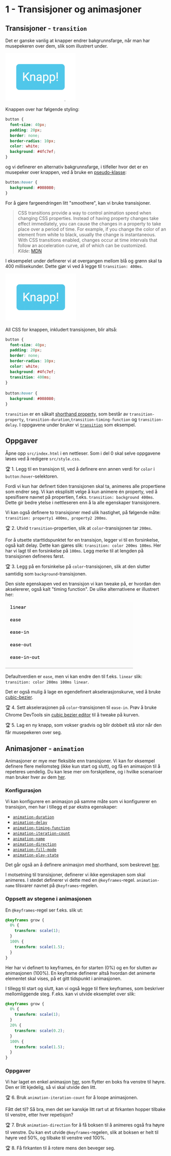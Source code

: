 # 1 - Transisjoner og animasjoner

## Transisjoner - `transition`

Det er ganske vanlig at knapper endrer bakgrunnsfarge, når man har musepekeren over dem, slik som illustrert under.

<img src="img/hover-no-transition.gif" height="150">

Knappen over har følgende styling:

```css
button {
  font-size: 40px;
  padding: 20px;
  border: none;
  border-radius: 10px;
  color: white;
  background: #4fc7ef;
}
```

og vi definerer en alternativ bakgrunnsfarge, i tilfeller hvor det er en musepeker over knappen, ved å bruke en [pseudo-klasse](https://developer.mozilla.org/en-US/docs/Web/CSS/Pseudo-classes):

```css
button:hover {
  background: #008080;
}
```

For å gjøre fargeendringen litt "smoothere", kan vi bruke transisjoner.

> CSS transitions provide a way to control animation speed when changing CSS properties. Instead of having property changes take effect immediately, you can cause the changes in a property to take place over a period of time. For example, if you change the color of an element from white to black, usually the change is instantaneous. With CSS transitions enabled, changes occur at time intervals that follow an acceleration curve, all of which can be customized.  
> _Kilde_: [MDN](https://developer.mozilla.org/en-US/docs/Web/CSS/CSS_Transitions/Using_CSS_transitions)

I eksempelet under definerer vi at overgangen mellom blå og grønn skal ta 400 millisekunder. Dette gjør vi ved å legge til `transition: 400ms`.

<img src="img/hover-transition.gif" height="150">

All CSS for knappen, inkludert transisjonen, blir altså:

```css
button {
  font-size: 40px;
  padding: 20px;
  border: none;
  border-radius: 10px;
  color: white;
  background: #4fc7ef;
  transition: 400ms;
}

button:hover {
  background: #008080;
}
```

`transition` er en såkalt [shorthand property](https://developer.mozilla.org/en-US/docs/Web/CSS/Shorthand_properties), som består av `transition-property`, `transition-duration`,`transition-timing-function` og `transition-delay`. I oppgavene under bruker vi [`transition`](https://developer.mozilla.org/en-US/docs/Web/CSS/transition) som eksempel.

## Oppgaver

Åpne opp `src/index.html` i en nettleser. Som i del 0 skal selve oppgavene løses ved å redigere `src/style.css`.

:trophy: 1. Legg til en transisjon til, ved å definere enn annen verdi for `color` i `button:hover`-selektoren.

Fordi vi kun har definert tiden transisjonen skal ta, animeres alle propertiene som endrer seg. Vi kan eksplisitt velge å kun animere én property, ved å spesifisere navnet på propertien, f.eks. `transition: background 400ms`. Dette gir bedre ytelse i nettleseren enn å la alle egenskaper transisjonere.

Vi kan også definere to transisjoner med ulik hastighet, på følgende måte: `transition: property1 400ms, property2 200ms`.

:trophy: 2. Utvid `transition`-propertien, slik at `color`-transisjonen tar `200ms`.

For å utsette starttidspunktet for en transisjon, legger vi til en forsinkelse, også kalt delay. Dette kan gjøres slik: `transition: color 200ms 100ms`. Her har vi lagt til en forsinkelse på `100ms`. Legg merke til at lengden på transisjonen defineres først.

:trophy: 3. Legg på en forsinkelse på `color`-transisjonen, slik at den slutter samtidig som `background`-transisjonen.

Den siste egenskapen ved en transisjon vi kan tweake på, er hvordan den akselererer, også kalt "timing function". De ulike alternativene er illustrert her:

<img width="400" src="img/easing.gif">

Defaultverdien er `ease`, men vi kan endre den til f.eks. `linear` slik: `transition: color 200ms 100ms linear`.

Det er også mulig å lage en egendefinert akselerasjonskurve, ved å bruke [cubic-bezier](http://cubic-bezier.com/#.17,.67,.83,.67).

:trophy: 4. Sett akselerasjonen på `color`-transisjonen til `ease-in`. Prøv å bruke Chrome DevTools sin [cubic bezier editor](https://imgur.com/gallery/o2c15CZ) til å tweake på kurven.

:trophy: 5. Lag en ny knapp, som vokser gradvis og blir dobbelt stå stor når den får musepekeren over seg.

## Animasjoner - `animation`

Animasjoner er mye mer fleksible enn transisjoner. Vi kan for eksempel definere flere mellomsteg (ikke kun start og slutt), og få en animasjon til å repeteres uendelig. Du kan lese mer om forskjellene, og i hvilke scenarioer man bruker hver av dem [her](https://cssanimation.rocks/transition-vs-animation/).

### Konfigurasjon

Vi kan konfigurere en animasjon på samme måte som vi konfigurerer en transisjon, men har i tillegg et par ekstra egenskaper:

- [`animation-duration`](https://developer.mozilla.org/en-US/docs/Web/CSS/animation-duration)
- [`animation-delay`](https://developer.mozilla.org/en-US/docs/Web/CSS/animation-delay)
- [`animation-timing-function`](https://developer.mozilla.org/en-US/docs/Web/CSS/animation-timing-function)
- [`animation-iteration-count`](https://developer.mozilla.org/en-US/docs/Web/CSS/animation-iteration-count)
- [`animation-name`](https://developer.mozilla.org/en-US/docs/Web/CSS/animation-name)
- [`animation-direction`](https://developer.mozilla.org/en-US/docs/Web/CSS/animation-direction)
- [`animation-fill-mode`](https://developer.mozilla.org/en-US/docs/Web/CSS/animation-fill-mode)
- [`animation-play-state`](https://developer.mozilla.org/en-US/docs/Web/CSS/animation-play-state)

Det går også an å definere animasjon med shorthand, som beskrevet [her](https://developer.mozilla.org/en-US/docs/Web/CSS/animation).

I motsetning til transisjoner, definerer vi ikke egenskapen som skal animeres. I stedet definerer vi dette med en `@keyframes`-regel. `animation-name` tilsvarer navnet på `@keyframes`-regelen.

### Oppsett av stegene i animasjonen

En `@keyframes`-regel ser f.eks. slik ut:

```css
@keyframes grow {
  0% {
    transform: scale(1);
  }
  100% {
    transform: scale(1.5);
  }
}
```

Her har vi definert to keyframes, én for starten (0%) og en for slutten av animasjonen (100%). En keyframe definerer altså hvordan det animerte elementet skal vises, på et gitt tidspunkt i animasjonen.

I tillegg til start og slutt, kan vi også legge til flere keyframes, som beskriver mellomliggende steg. F.eks. kan vi utvide eksemplet over slik:

```css
@keyframes grow {
  0% {
    transform: scale(1);
  }
  20% {
    transform: scale(0.2);
  }
  100% {
    transform: scale(1.5);
  }
}
```

### Oppgaver

Vi har laget en enkel animasjon [her](https://codepen.io/mfeiring/pen/BqywWZ), som flytter en boks fra venstre til høyre. Den er litt kjedelig, så vi skal utvide den litt.

:trophy: 6. Bruk `animation-iteration-count` for å loope animasjonen.

Fått det til? Så bra, men det ser kanskje litt rart ut at firkanten hopper tilbake til venstre, etter hver repetisjon?

:trophy: 7. Bruk `animation-direction` for å få boksen til å animeres også fra høyre til venstre. Du kan evt utvide `@keyframes`-regelen, slik at boksen er helt til høyre ved 50%, og tilbake til venstre ved 100%.

:trophy: 8. Få firkanten til å rotere mens den beveger seg.
